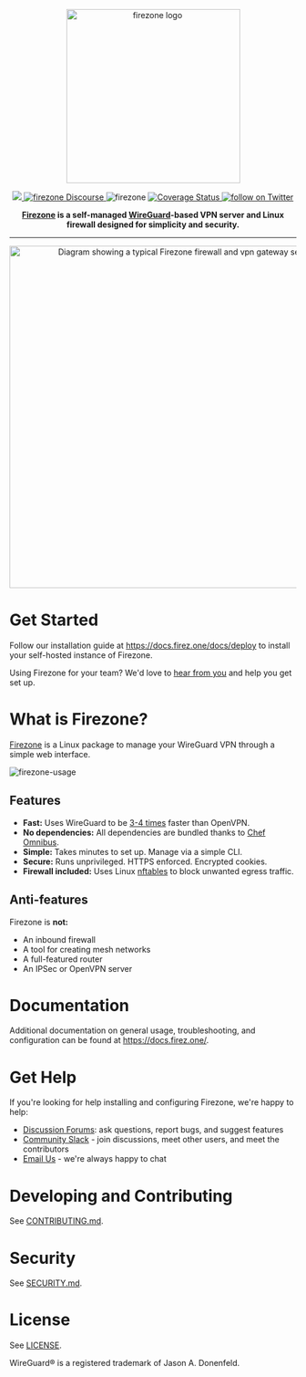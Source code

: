 <p align="center">
  <img src="https://user-images.githubusercontent.com/52545545/144147936-39f3e416-8ba0-4f24-915e-f0515f85bb64.png" alt="firezone logo" width="305"/>
</p>
<p align="center">
  <a href="https://github.com/firezone/firezone/releases">
    <img src="https://img.shields.io/github/v/release/firezone/firezone?color=%23999">
  </a>
  <a href="https://discourse.firez.one">
    <img src="https://img.shields.io/static/v1?logo=discourse&logoColor=959DA5&label=forum&labelColor=333a41&message=join&color=611f69" alt="firezone Discourse" />
  </a>
  <img src="https://img.shields.io/static/v1?logo=github&logoColor=959DA5&label=Test&labelColor=333a41&message=passing&color=3AC358" alt="firezone" />
  <a href="https://coveralls.io/github/firezone/firezone?branch=master">
    <img src="https://coveralls.io/repos/github/firezone/firezone/badge.svg?branch=master" alt="Coverage Status" />
  </a>
  <a href="https://twitter.com/intent/follow?screen_name=firezonevpn">
    <img src="https://img.shields.io/twitter/follow/firezonevpn?style=social&logo=twitter" alt="follow on Twitter">
  </a>
</p>

<p align="center">
  <strong><a href="https://www.firez.one/">Firezone</a> is a self-managed <a href="https://www.wireguard.com/">WireGuard</a>-based VPN server and Linux firewall designed for simplicity and security.</strong>
</p>

<hr>

<div align="center">
  <a href="https://www.firez.one/">
    <img alt="Diagram showing a typical Firezone firewall and vpn gateway setup" src="https://user-images.githubusercontent.com/52545545/147286088-08b0d11f-d81d-4622-8145-179071d2f0fb.png" width="600" />
  </a>
</div>

# Get Started

Follow our installation guide at https://docs.firez.one/docs/deploy to install your self-hosted instance of Firezone.

Using Firezone for your team? We'd love to [hear from you](https://calendly.com/team-firezone/firezone-intro) and help you get set up.

# What is Firezone?

[Firezone](https://www.firez.one/) is a Linux package to manage your WireGuard VPN through a simple web interface.

![firezone-usage](https://user-images.githubusercontent.com/52545545/147392573-fe4cb936-a0a8-436f-a69b-c0a9587de58b.gif)

## Features

- **Fast:** Uses WireGuard to be [3-4 times](https://wireguard.com/performance/) faster than OpenVPN.
- **No dependencies:** All dependencies are bundled thanks to
    [Chef Omnibus](https://github.com/chef/omnibus).
- **Simple:** Takes minutes to set up. Manage via a simple CLI.
- **Secure:** Runs unprivileged. HTTPS enforced. Encrypted cookies.
- **Firewall included:** Uses Linux [nftables](https://netfilter.org) to block
    unwanted egress traffic.

## Anti-features

Firezone is **not:**

- An inbound firewall
- A tool for creating mesh networks
- A full-featured router
- An IPSec or OpenVPN server

# Documentation

Additional documentation on general usage, troubleshooting, and configuration can be found at https://docs.firez.one/.

# Get Help

If you're looking for help installing and configuring Firezone, we're happy to
help:

* [Discussion Forums](https://discourse.firez.one/): ask questions, report bugs, and suggest features
* [Community Slack](https://www.firez.one/slack) - join discussions, meet other users, and meet the contributors
* [Email Us](mailto:team@firez.one) - we're always happy to chat

# Developing and Contributing

See [CONTRIBUTING.md](CONTRIBUTING.md).

# Security

See [SECURITY.md](SECURITY.md).

# License

See [LICENSE](LICENSE).

WireGuard® is a registered trademark of Jason A. Donenfeld.
